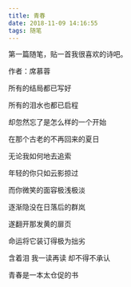 ```yaml
---
title: 青春
date: 2018-11-09 14:16:55
tags: 随笔
---
```

 第一篇随笔，贴一首我很喜欢的诗吧。

作者：席慕蓉

所有的结局都已写好

所有的泪水也都已启程

却忽然忘了是怎么样的一个开始
<!--more-->

在那个古老的不再回来的夏日

无论我如何地去追索

年轻的你只如云影掠过

而你微笑的面容极浅极淡

逐渐隐没在日落后的群岚

遂翻开那发黄的扉页

命运将它装订得极为拙劣

含着泪 我一读再读 却不得不承认

青春是一本太仓促的书


